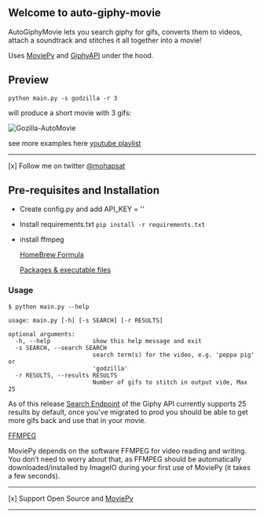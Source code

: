 ## Welcome to auto-giphy-movie

AutoGiphyMovie lets you search giphy for gifs, converts them to videos, attach a soundtrack and 
stitches it all together into a movie!

Uses [MoviePy](https://zulko.github.io/moviepy/) and [GiphyAPI](https://github.com/Giphy/GiphyAPI) under the hood.

## Preview

`python main.py -s godzilla -r 3` 

will produce a short movie with 3 gifs:

![Gozilla-AutoMovie](https://raw.githubusercontent.com/mohapsat/auto-giphy-movie/master/godzilla-automovie.gif?token=ABM6UP77ODRS63WNRWXUGOLAVGGUE)

see more examples here [youtube playlist](https://www.youtube.com/playlist?list=PLC1K_ZG1k61h2diUlgX_m84QnaaBwJFIE)

---
[x] Follow me on twitter [@mohapsat](https://twitter.com/mohapsat)

## Pre-requisites and Installation
- Create config.py and add API_KEY = '<GIPHY-API-KEY>'
- Install requirements.txt 
    `pip install -r requirements.txt` 
- install ffmpeg
    
    [HomeBrew Formula](https://formulae.brew.sh/formula/ffmpeg)
    
    [Packages & executable files](https://www.ffmpeg.org/download.html)

### Usage

```buildoutcfg
$ python main.py --help

usage: main.py [-h] [-s SEARCH] [-r RESULTS]

optional arguments:
  -h, --help            show this help message and exit
  -s SEARCH, --search SEARCH
                        search term(s) for the video, e.g. 'peppa pig' or
                        'godzilla'
  -r RESULTS, --results RESULTS
                        Number of gifs to stitch in output vide, Max 25
```

As of this release [Search Endpoint](https://developers.giphy.com/docs/api/endpoint#search) of the Giphy API currently supports 25 results by default, once you've migrated to prod you should be able to 
get more gifs back and use that in your movie.

[FFMPEG](https://zulko.github.io/moviepy/install.html)

MoviePy depends on the software FFMPEG for video reading and writing. You don’t need to worry about that, as FFMPEG should be automatically downloaded/installed by ImageIO during your first use of MoviePy (it takes a few seconds).

---

[x] Support Open Source and [MoviePy](https://github.com/Zulko/moviepy)

---